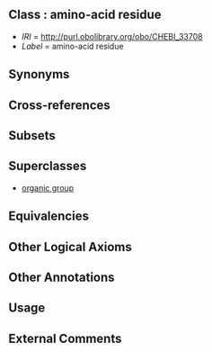 
## Class : amino-acid residue

 * *IRI* = http://purl.obolibrary.org/obo/CHEBI_33708
 * *Label* = amino-acid residue

## Synonyms


## Cross-references


## Subsets


## Superclasses

 * [organic group](../../CHEBI/47/CHEBI_33247.md)

## Equivalencies


## Other Logical Axioms


## Other Annotations


## Usage


## External Comments

